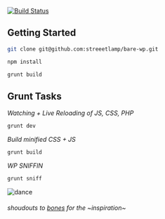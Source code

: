 [![Build Status](https://travis-ci.org/VCUarts/VCUarts-bones.svg?branch=build)](https://travis-ci.org/VCUarts/VCUarts-bones)

## Getting Started
```bash
git clone git@github.com:streeetlamp/bare-wp.git
```

```bash
npm install
```

```bash
grunt build
```

## Grunt Tasks
*Watching + Live Reloading of JS, CSS, PHP*
```bash
grunt dev
```

*Build minified CSS + JS*
```bash
grunt build
```

*WP SNIFFIN*
```bash
grunt sniff
```

![dance](http://i.imgur.com/YuP1ruw.gif)

###### shoudouts to [bones](https://github.com/eddiemachado/bones) for the ~inspiration~
